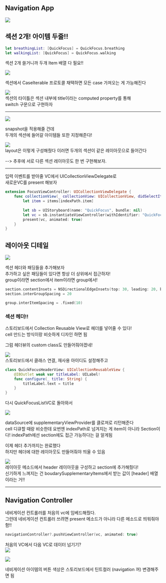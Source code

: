 ## Navigation App

![](https://velog.velcdn.com/images/woojusm/post/c55db1c7-1be9-4be9-aff9-8a98ca7ef4fd/image.gif)


## 섹션 2개! 아이템 두줄!!

```swift
let breathingList: [QuickFocus] = QuickFocus.breathing
let walkingList: [QuickFocus] = QuickFocus.walking
```
섹션 2개 쓸거니까 두개 Item 배열 다 필요!!


![](https://velog.velcdn.com/images/woojusm/post/e7455eec-f8d3-475c-9ffe-1a26d08e1e28/image.png)  

섹션에서 CaseIterable 프로토콜 채택하면 모든 case 가져오는 게 가능해진다  

![](https://velog.velcdn.com/images/woojusm/post/8bc5381c-98a6-410a-8710-59de88c3d120/image.png)  
섹션의 타이틀은 섹션 내부에 title이라는 computed property를 통해  
switch 구문으로 구현하자  

___

![](https://velog.velcdn.com/images/woojusm/post/90ff59d6-fe90-4f85-ba43-00d7bbc568dd/image.png)

snapshot을 적용해줄 건데  
두개의 섹션에 들어갈 아이템들 또한 지정해준다!  

![](https://velog.velcdn.com/images/woojusm/post/38d76d3e-b7a3-4cfc-8112-3d0070df3553/image.png)  
layout은 이렇게 구성해줬다
이러면 두개의 섹션이 같은 레이아웃으로 들어간다

--> 추후에 서로 다른 섹션 레이아웃도 한 번 구현해보자.  
___

입력 이벤트를 받아줄 VC에서 UICollectionViewDelegate로  
새로운VC를 present 해보자  

```swift
extension FocusViewController: UICollectionViewDelegate {
    func collectionView(_ collectionView: UICollectionView, didSelectItemAt indexPath: IndexPath) {
        let item = items[indexPath.item]
        
        let sb = UIStoryboard(name: "QuickFocus", bundle: nil)
        let vc = sb.instantiateViewController(withIdentifier: "QuickFocusListViewController") as! QuickFocusListViewController
        present(vc, animated: true)
    }
}
```
## 레이아웃 디테일

![](https://velog.velcdn.com/images/woojusm/post/69e1b0bd-b325-4d1f-b5f0-3c708e94d896/image.png)  

섹션 헤더와 패딩들을 추가해보자  
추가하고 싶은 패딩들이 있다면 항상 더 상위에서 접근하자!  
group이라면 section에서 item이라면 group에서!  

```swift
section.contentInsets = NSDirectionalEdgeInsets(top: 30, leading: 20, bottom: 30, trailing: 20)
section.interGroupSpacing = 20
```
```swift
group.interItemSpacing = .fixed(10)
```

### 섹션 헤더!!

스토리보드에서 Collection Reusable View로 헤더를 넣어줄 수 있다!  
cell 만드는 방식이랑 비슷하게 디자인 하면 됨  

그럼 헤더뷰의 custom class도 만들어줘야겠네!  

![](https://velog.velcdn.com/images/woojusm/post/da087439-5e65-41f2-b424-b6d41a583345/image.png)  
스토리보드에서 클래스 연결, 재사용 아이디도 설정해주고  
```swift
class QuickFocusHeaderView: UICollectionReusableView {        
    @IBOutlet weak var titleLabel: UILabel!
    func configure(_ title: String) {
        titleLabel.text = title
    }
}

```

다시 QuickFocusListVC로 돌아와서  

![](https://velog.velcdn.com/images/woojusm/post/c718f914-afdb-4059-be32-ba71c867d448/image.png)  

dataSource에 supplementaryViewProvider를 클로져로 리턴해준다  
cell 디큐할 때랑 비슷한데 요번엔 indexPath로 넘겨지는 게 item이 아니라 Section이다!
indexPath에선 section에도 접근 가능하다는 걸 알게됨  

이제 헤더 추가까지는 완료했다  
하지만 헤더에 대한 레이아웃도 만들어줘야 띄울 수 있음  


![](https://velog.velcdn.com/images/woojusm/post/3239127f-25fd-417b-9505-f85ae3f9b993/image.png)  
레이아웃 메소드에서 header 레이아웃을 구성하고 section에 추가해줬다!  
신기하게 느껴지는 건 boudarySupplementaryItems에서 받는 값이 [header] 배열이라는 거!!  

___

## Navigation Controller  

네비게이션 컨트롤러를 처음의 vc에 임베드해줬다.  
그런데 네비게이션 컨트롤러 쓰려면 present 메소드가 아니라 다른 메소드로 띄워줘야함!!  

```swift
navigationController?.pushViewController(vc, animated: true)
```

처음의 VC에서 다음 VC로 데이터 넘기기?  
![](https://velog.velcdn.com/images/woojusm/post/a1baeff5-c593-4926-bfb3-138c64d2d788/image.png)

![](https://velog.velcdn.com/images/woojusm/post/68fd3baa-127d-45bf-ba7d-aaa2d27b2279/image.png)

네비게이션 아이템의 버튼 색상은 스토리보드에서 틴트컬러 (navigation 꺼) 변경해주면 됨  




